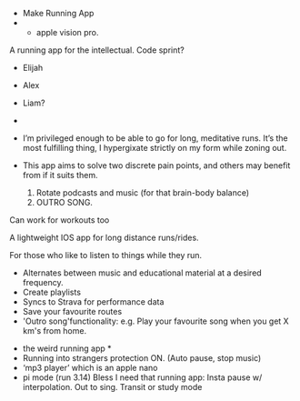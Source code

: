 - Make Running App
- + apple vision pro. 

A running app for the intellectual. Code sprint? 
- Elijah
- Alex
- Liam? 
- 

- I’m privileged enough to be able to go for long, meditative runs. It’s the most fulfilling thing, I hypergixate strictly on my form while zoning out. 
- This app aims to solve two discrete pain points, and others may benefit from if it suits them. 
	1. Rotate podcasts and music (for that brain-body balance)
	2. OUTRO SONG. 


Can work for workouts too


A lightweight IOS app for long distance runs/rides. 

For those who like to listen to things while they run. 

- Alternates between music and educational material at a desired frequency. 
- Create playlists
- Syncs to Strava for performance data
- Save your favourite routes
- 'Outro song'functionality: e.g. Play your favourite song when you get X km's from home. 



* the weird running app * 
* Running into strangers protection ON. (Auto pause, stop music) 
* ‘mp3 player’ which is an apple nano
* pi mode (run 3.14) Bless I need that running app: Insta pause w/ interpolation. Out to sing. Transit or study mode

